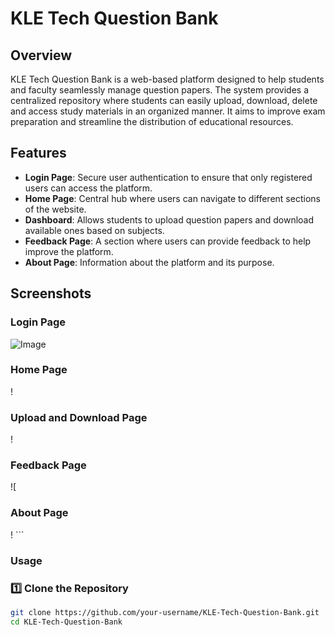 # KLE Tech Question Bank

## Overview
KLE Tech Question Bank is a web-based platform designed to help students and faculty seamlessly manage question papers. The system provides a centralized repository where students can easily upload, download, delete and access study materials in an organized manner. It aims to improve exam preparation and streamline the distribution of educational resources.

## Features
- **Login Page**: Secure user authentication to ensure that only registered users can access the platform.
- **Home Page**: Central hub where users can navigate to different sections of the website.
- **Dashboard**: Allows students to upload question papers and download available ones based on subjects.
- **Feedback Page**: A section where users can provide feedback to help improve the platform.
- **About Page**: Information about the platform and its purpose.

## Screenshots
### Login Page
![Image](https://github.com/user-attachments/assets/390f402c-a6f7-4358-b31d-9973679f0c83)
### Home Page
!
### Upload and Download Page
!
### Feedback Page
![
### About Page
!
    ```
### Usage
### 1️⃣ Clone the Repository
```bash
git clone https://github.com/your-username/KLE-Tech-Question-Bank.git
cd KLE-Tech-Question-Bank
